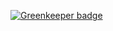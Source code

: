 

[![Greenkeeper badge](https://badges.greenkeeper.io/Urigo/SCB-Example.svg)](https://greenkeeper.io/)